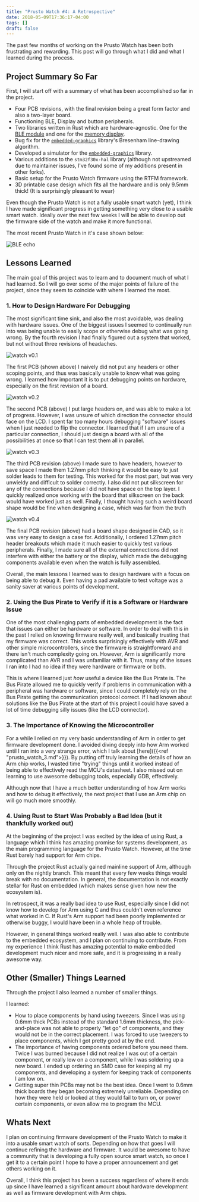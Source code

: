 ```yaml
---
title: "Prusto Watch #4: A Retrospective"
date: 2018-05-09T17:36:17-04:00
tags: []
draft: false
---
```


The past few months of working on the Prusto Watch has been both frustrating and rewarding. This post will go through what I did and what I learned during the process. 

## Project Summary So Far

First, I will start off with a summary of what has been accomplished so far in the project.

- Four PCB revisions, with the final revision being a great form factor and also a two-layer board.
- Functioning BLE, Display and button peripherals.
- Two libraries written in Rust which are hardware-agnostic. One for the [BLE module](https://github.com/byronwasti/rn4870) and one for the [memory display](https://github.com/byronwasti/ls010b7dh01).
- Bug fix for the [`embedded-graphics`](https://github.com/jamwaffles/embedded-graphics/pull/13) library's Bresenham line-drawing algorithm.
- Developed a simulator for the [`embedded-graphics`](https://github.com/jamwaffles/embedded-graphics/pull/29) library.
- Various additions to the `stm32f30x-hal` library (although not upstreamed due to maintainer issues, I've found some of my additions present in other forks).
- Basic setup for the Prusto Watch firmware using the RTFM framework.
- 3D printable case design which fits all the hardware and is only 9.5mm thick! (It is surprisingly pleasant to wear)

Even though the Prusto Watch is not a fully usable smart watch (yet), I think I have made significant progress in getting something very close to a usable smart watch. Ideally over the next few weeks I will be able to develop out the firmware side of the watch and make it more functional.

The most recent Prusto Watch in it's case shown below:

![BLE echo](/blog_images/prusto_watch_4/prusto-watch-full.jpg)

## Lessons Learned

The main goal of this project was to learn and to document much of what I had learned. So I will go over some of the major points of failure of the project, since they seem to coincide with where I learned the most.

### 1. How to Design Hardware For Debugging

The most significant time sink, and also the most avoidable, was dealing with hardware issues. One of the biggest issues I seemed to continually run into was being unable to easily scope or otherwise debug what was going wrong. By the fourth revision I had finally figured out a system that worked, but not without three revisions of headaches.

![watch v0.1](/images/prusto_watch/prusto_watch_ver0.1.svg)

The first PCB (shown above) I naively did not put any headers or other scoping points, and thus was basically unable to know what was going wrong. I learned how important it is to put debugging points on hardware, especially on the first revision of a board.

![watch v0.2](/images/prusto_watch/prusto_watch_ver0.2.svg)

The second PCB (above) I put large headers on, and was able to make a lot of progress. However, I was unsure of which direction the connector should face on the LCD. I spent far too many hours debugging "software" issues when I just needed to flip the connector. I learned that if I am unsure of a particular connection, I should just design a board with all of the possibilities at once so that I can test them all in parallel.

![watch v0.3](/images/prusto_watch/prusto_watch_ver0.3.svg)

The third PCB revision (above) I made sure to have headers, however to save space I made them 1.27mm pitch thinking it would be easy to just solder leads to them for testing. This worked for the most part, but was very unwieldy and difficult to solder correctly.
I also did not put silkscreen for any of the connections because I did not have space on the top layer. I quickly realized once working with the board that silkscreen on the back would have worked just as well.
Finally, I thought having such a weird board shape would be fine when designing a case, which was far from the truth

![watch v0.4](/images/prusto_watch/prusto_watch_ver0.4.svg)

The final PCB revision (above) had a board shape designed in CAD, so it was very easy to design a case for. Additionally, I ordered 1.27mm pitch header breakouts which made it much easier to quickly test various peripherals. Finally, I made sure all of the external connections did not interfere with either the battery or the display, which made the debugging components available even when the watch is fully assembled.

Overall, the main lessons I learned was to design hardware with a focus on being able to debug it. Even having a pad available to test voltage was a sanity saver at various points of development.

### 2. Using the Bus Pirate to Verify if it is a Software or Hardware Issue

One of the most challenging parts of embedded development is the fact that issues can either be hardware or software. In order to deal with this in the past I relied on knowing firmware really well, and basically trusting that my firmware was correct. This works surprisingly effectively with AVR and other simple microcontrollers, since the firmware is straightforward and there isn't much complexity going on. However, Arm is significantly more complicated than AVR and I was unfamiliar with it. Thus, many of the issues I ran into I had no idea if they were hardware or firmware or both.

This is where I learned just *how* useful a device like the Bus Pirate is. The Bus Pirate allowed me to quickly verify if problems in communication with a peripheral was hardware or software, since I could completely rely on the Bus Pirate getting the communication protocol correct. If I had known about solutions like the Bus Pirate at the start of this project I could have saved a lot of time debugging silly issues (like the LCD connector).

### 3. The Importance of Knowing the Microcontroller

For a while I relied on my very basic understanding of Arm in order to get firmware development done. I avoided diving deeply into how Arm worked until I ran into a very strange error, which I talk about [here]({{<ref "prusto_watch_3.md">}}). By putting off truly learning the details of how an Arm chip works, I wasted time "trying" things until it worked instead of being able to effectively read the MCU's datasheet. I also missed out on learning to use awesome debugging tools, especially GDB, effectively.

Although now that I have a much better understanding of how Arm works and how to debug it effectively, the next project that I use an Arm chip on will go much more smoothly.

### 4. Using Rust to Start Was Probably a Bad Idea (but it thankfully worked out)

At the beginning of the project I was excited by the idea of using Rust, a language which I think has amazing promise for systems development, as the main programming language for the Prusto Watch. However, at the time Rust barely had support for Arm chips.

Through the project Rust actually gained mainline support of Arm, although only on the nightly branch. This meant that every few weeks things would break with no documentation. In general, the documentation is not exactly stellar for Rust on embedded (which makes sense given how new the ecosystem is).

In retrospect, it was a really bad idea to use Rust, especially since I did not know how to develop for Arm using C and thus couldn't even reference what worked in C. If Rust's Arm support had been poorly implemented or otherwise buggy, I would have been in a whole heap of trouble.

However, in general things worked really well. I was also able to contribute to the embedded ecosystem, and I plan on continuing to contribute. From my experience I think Rust has amazing potential to make embedded development much nicer and more safe, and it is progressing in a really awesome way.

## Other (Smaller) Things Learned

Through the project I also learned a number of smaller things.

I learned:

- How to place components by hand using tweezers. Since I was using 0.6mm thick PCBs instead of the standard 1.6mm thickness, the pick-and-place was not able to properly "let go" of components, and they would not be in the correct placement. I was forced to use tweezers to place components, which I got pretty good at by the end.
- The importance of having components ordered before you need them. Twice I was burned because I did not realize I was out of a certain component, or really low on a component, while I was soldering up a new board. I ended up ordering an SMD case for keeping all my components, and developing a system for keeping track of components I am low on.
- Getting super thin PCBs may not be the best idea. Once I went to 0.6mm thick boards they began becoming extremely unreliable. Depending on how they were held or looked at they would fail to turn on, or power certain components, or even allow me to program the MCU.

## Whats Next

I plan on continuing firmware development of the Prusto Watch to make it into a usable smart watch of sorts. Depending on how that goes I will continue refining the hardware and firmware. It would be awesome to have a community that is developing a fully open source smart watch, so once I get it to a certain point I hope to have a proper announcement and get others working on it.

Overall, I think this project has been a success regardless of where it ends up since I have learned a significant amount about hardware development as well as firmware development with Arm chips.

